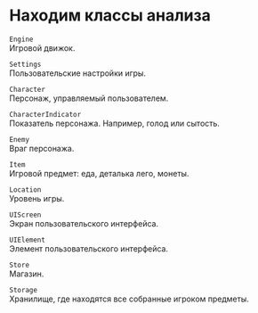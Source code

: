 # Находим классы анализа

`Engine`  
Игровой движок.

`Settings`  
Пользовательские настройки игры.

`Character`  
Персонаж, управляемый пользователем.

`CharacterIndicator`  
Показатель персонажа. Например, голод или сытость.

`Enemy`  
Враг персонажа.

`Item`  
Игровой предмет: еда, деталька лего, монеты.

`Location`  
Уровень игры.

`UIScreen`  
Экран пользовательского интерфейcа.

`UIElement`  
Элемент пользовательского интерфейса.

`Store`  
Магазин.

`Storage`  
Хранилище, где находятся все собранные игроком предметы.